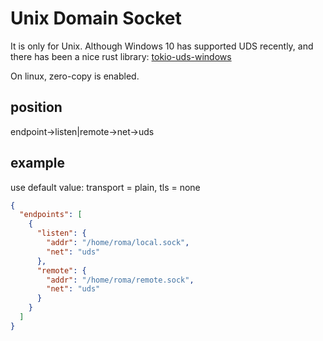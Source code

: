 # Unix Domain Socket

It is only for Unix. Although Windows 10 has supported UDS recently, and there has been a nice rust library: [tokio-uds-windows](https://github.com/Azure/tokio-uds-windows)

On linux, zero-copy is enabled.

## position
endpoint->listen|remote->net->uds

## example
use default value: transport = plain, tls = none
```json
{
  "endpoints": [
    {
      "listen": {
        "addr": "/home/roma/local.sock",
        "net": "uds"
      },
      "remote": {
        "addr": "/home/roma/remote.sock",
        "net": "uds"
      }
    }
  ]
}
```
